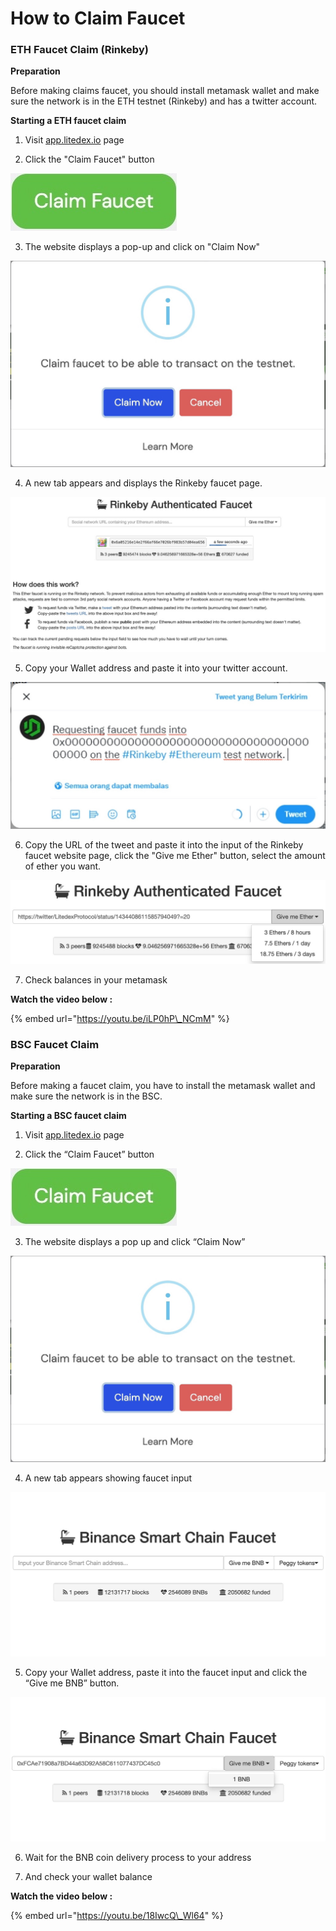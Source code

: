 # How to Claim Faucet

### ETH Faucet Claim \(Rinkeby\)

**Preparation**

Before making claims faucet, you should install metamask wallet and make sure the network is in the ETH testnet \(Rinkeby\) and has a twitter account.

**Starting a ETH faucet claim**

1. Visit [app.litedex.io](https://app.litedex.io) page

2. Click the "Claim Faucet" button

![](../.gitbook/assets/9c3ede5c-9287-44c2-b9b5-86dcf1b28d76_4_5005_c.jpeg)

3. The website displays a pop-up and click on "Claim Now"

![](../.gitbook/assets/b9f789e4-a3cd-4e74-80d2-465b96833068_1_201_a.jpeg)

4. A new tab appears and displays the Rinkeby faucet page.

![](../.gitbook/assets/54043853-e8a1-4a65-8ecf-70cefe74ca4c_1_105_c%20%281%29.jpeg)

5. Copy your Wallet address and paste it into your twitter account.

![](../.gitbook/assets/abe28c4e-97c1-40e9-b253-392edbe87083_1_201_a%20%281%29.jpeg)

6. Copy the URL of the tweet and paste it into the input of the Rinkeby faucet website page, click the "Give me Ether" button, select the amount of ether you want.

![](../.gitbook/assets/8162b7a4-84ba-4e2b-ac90-8ead17a3a315_1_201_a.jpeg)

7. Check balances in your metamask

**Watch the video below :**

{% embed url="https://youtu.be/iLP0hP\_NCmM" %}

### BSC Faucet Claim

**Preparation**

Before making a faucet claim, you have to install the metamask wallet and make sure the network is in the BSC.

**Starting a BSC faucet claim**

1. Visit [app.litedex.io](https://app.litedex.io/) page

2. Click the “Claim Faucet” button

![](../.gitbook/assets/9c3ede5c-9287-44c2-b9b5-86dcf1b28d76_4_5005_c%20%282%29.jpeg)

3. The website displays a pop up and click “Claim Now”

![](../.gitbook/assets/b9f789e4-a3cd-4e74-80d2-465b96833068_1_201_a%20%281%29.jpeg)

4. A new tab appears showing faucet input

![](../.gitbook/assets/54b3e016-2895-4675-9875-5c705c63d4c5_1_105_c.jpeg)

5. Copy your Wallet address, paste it into the faucet input and click the “Give me BNB” button.

![](../.gitbook/assets/8c6ff5c5-9ce4-48c4-bbd4-e871ec45be2b_1_105_c.jpeg)

6. Wait for the BNB coin delivery process to your address

7. And check your wallet balance

**Watch the video below :**

{% embed url="https://youtu.be/18IwcQ\_Wl64" %}

